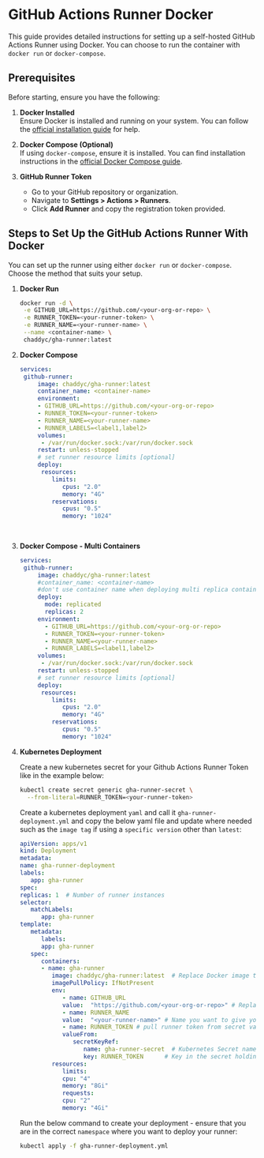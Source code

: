# GitHub Actions Runner Docker

This guide provides detailed instructions for setting up a self-hosted GitHub Actions Runner using Docker. You can choose to run the container with `docker run` or `docker-compose`.

## Prerequisites

Before starting, ensure you have the following:

1. **Docker Installed**  
   Ensure Docker is installed and running on your system. You can follow the [official installation guide](https://docs.docker.com/get-docker/) for help.

2. **Docker Compose (Optional)**  
   If using `docker-compose`, ensure it is installed. You can find installation instructions in the [official Docker Compose guide](https://docs.docker.com/compose/install/).

3. **GitHub Runner Token**  
   - Go to your GitHub repository or organization.  
   - Navigate to **Settings > Actions > Runners**.
   - Click **Add Runner** and copy the registration token provided.

## Steps to Set Up the GitHub Actions Runner With Docker

You can set up the runner using either `docker run` or `docker-compose`. Choose the method that suits your setup.

1. **Docker Run**
   ```bash
   docker run -d \
    -e GITHUB_URL=https://github.com/<your-org-or-repo> \
    -e RUNNER_TOKEN=<your-runner-token> \
    -e RUNNER_NAME=<your-runner-name> \
    --name <container-name> \
    chaddyc/gha-runner:latest
   ```

2. **Docker Compose**
   ```yaml
   services:
    github-runner:
        image: chaddyc/gha-runner:latest
        container_name: <container-name>
        environment:
        - GITHUB_URL=https://github.com/<your-org-or-repo>
        - RUNNER_TOKEN=<your-runner-token>
        - RUNNER_NAME=<your-runner-name>
        - RUNNER_LABELS=<label1,label2>
        volumes:
         - /var/run/docker.sock:/var/run/docker.sock
        restart: unless-stopped
        # set runner resource limits [optional]
        deploy:
         resources:
            limits:
               cpus: "2.0"
               memory: "4G"
            reservations:
               cpus: "0.5"
               memory: "1024"
      
        
   ```

3. **Docker Compose - Multi Containers**
   ```yaml
   services:
    github-runner:
        image: chaddyc/gha-runner:latest
        #container_name: <container-name>
        #don't use container name when deploying multi replica containers of your gha-runner
        deploy:
          mode: replicated
          replicas: 2
        environment:
          - GITHUB_URL=https://github.com/<your-org-or-repo>
          - RUNNER_TOKEN=<your-runner-token>
          - RUNNER_NAME=<your-runner-name>
          - RUNNER_LABELS=<label1,label2>
        volumes:
         - /var/run/docker.sock:/var/run/docker.sock
        restart: unless-stopped
        # set runner resource limits [optional]
        deploy:
         resources:
            limits:
               cpus: "2.0"
               memory: "4G"
            reservations:
               cpus: "0.5"
               memory: "1024"
   ```

4. **Kubernetes Deployment**

   Create a new kubernetes secret for your Github Actions Runner Token like in the example below:

   ```bash
   kubectl create secret generic gha-runner-secret \
     --from-literal=RUNNER_TOKEN=<your-runner-token>
   ```

   Create a kubernetes deployment `yaml` and call it `gha-runner-deployment.yml` and copy the below yaml file and update where needed such as the `image tag` if using a `specific version` other than `latest`:

   ```yaml
   apiVersion: apps/v1
   kind: Deployment
   metadata:
   name: gha-runner-deployment
   labels:
      app: gha-runner
   spec:
   replicas: 1  # Number of runner instances
   selector:
      matchLabels:
         app: gha-runner
   template:
      metadata:
         labels:
         app: gha-runner
      spec:
         containers:
         - name: gha-runner
            image: chaddyc/gha-runner:latest  # Replace Docker image tag if not going to use latest
            imagePullPolicy: IfNotPresent
            env:
               - name: GITHUB_URL
               value:  "https://github.com/<your-org-or-repo>" # Replace with your GitHub URL org or repo
               - name: RUNNER_NAME
               value:  "<your-runner-name>" # Name you want to give your runner
               - name: RUNNER_TOKEN # pull runner token from secret value created
               valueFrom:
                  secretKeyRef:
                     name: gha-runner-secret  # Kubernetes Secret name
                     key: RUNNER_TOKEN      # Key in the secret holding the token
            resources:
               limits:
               cpu: "4"
               memory: "8Gi"
               requests:
               cpu: "2"
               memory: "4Gi"
   ```

   Run the below command to create your deployment - ensure that you are in the correct `namespace` where you want to deploy your runner:
   
   ```bash
   kubectl apply -f gha-runner-deployment.yml
   ```


